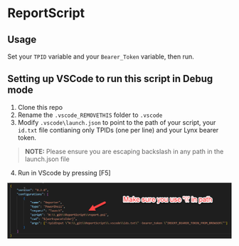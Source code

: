 # ReportScript

## Usage
Set your `TPID` variable and your `Bearer_Token` variable, then run.

## Setting up VSCode to run this script in Debug mode
1. Clone this repo
2. Rename the `.vscode_REMOVETHIS` folder to `.vscode`
3. Modify `.vscode\launch.json` to point to the path of your script, your `id.txt` file contianing only TPIDs (one per line) and your Lynx bearer token.
> **NOTE:** Please ensure you are escaping backslash in any path in the launch.json file
4. Run in VScode by pressing [F5]

![Launch.json](images\launch.json.png)
